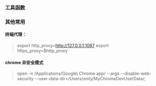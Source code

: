### 工具函数

### 其他常用

#### 终端代理：

> export http_proxy=http://127.0.0.1:1087
> export https_proxy=$http_proxy

#### chrome 非安全模式

> open -n /Applications/Google\ Chrome.app/ --args --disable-web-security --user-data-dir=/Users/xmly/MyChromeDevUserData/;
